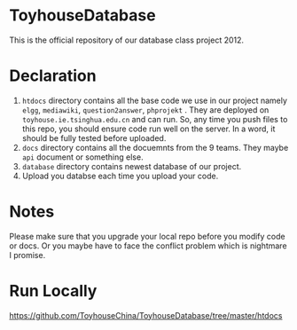 # ToyhouseDatabase
This is the official repository of our database class project 2012.
# Declaration
1. `htdocs` directory contains all the base code we use in our project namely `elgg`, `mediawiki`, `question2answer`, `phprojekt`
. They are deployed on `toyhouse.ie.tsinghua.edu.cn` and can run. So, any time you push files to this repo, you should ensure
code run well on the server. In a word, it should be fully tested before uploaded.
2. `docs` directory contains all the docuemnts from the 9 teams. They maybe `api` document or something else.
3. `database` directory contains newest database of our project.
4. Upload you databse each time you upload your code.

# Notes
Please make sure that you upgrade your local repo before you modify code or docs. Or you maybe have to face the conflict problem
which is nightmare I promise.

# Run Locally

https://github.com/ToyhouseChina/ToyhouseDatabase/tree/master/htdocs